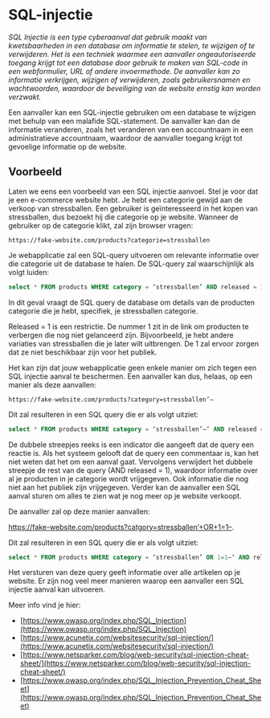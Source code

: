 # SQL-injectie

*SQL Injectie is een type cyberaanval dat gebruik maakt van kwetsbaarheden in een database om informatie te stelen, te wijzigen of te verwijderen. Het is een techniek waarmee een aanvaller ongeautoriseerde toegang krijgt tot een database door gebruik te maken van SQL-code in een webformulier, URL of andere invoermethode. De aanvaller kan zo informatie verkrijgen, wijzigen of verwijderen, zoals gebruikersnamen en wachtwoorden, waardoor de beveiliging van de website ernstig kan worden verzwakt.*

Een aanvaller kan een SQL-injectie gebruiken om een database te wijzigen met behulp van een malafide SQL-statement. De aanvaller kan dan de informatie veranderen, zoals het veranderen van een accountnaam in een administratieve accountnaam, waardoor de aanvaller toegang krijgt tot gevoelige informatie op de website.

## Voorbeeld

Laten we eens een voorbeeld van een SQL injectie aanvoel. Stel je voor dat je een e-commerce website hebt. Je hebt een categorie gewijd aan de verkoop van stressballen. Een gebruiker is geïnteresseerd in het kopen van stressballen, dus bezoekt hij die categorie op je website. Wanneer de gebruiker op de categorie klikt, zal zijn browser vragen:

`https://fake-website.com/products?categorie=stressballen`

Je webapplicatie zal een SQL-query uitvoeren om relevante informatie over die categorie uit de database te halen. De SQL-query zal waarschijnlijk als volgt luiden:

```sql
select * FROM products WHERE category = ‘stressballen’ AND released = 1
```

In dit geval vraagt de SQL query de database om details van de producten categorie die je hebt, specifiek, je stressballen categorie.

Released = 1 is een restrictie. De nummer 1 zit in de link om producten te verbergen die nog niet gelanceerd zijn. Bijvoorbeeld, je hebt andere variaties van stressballen die je later wilt uitbrengen. De 1 zal ervoor zorgen dat ze niet beschikbaar zijn voor het publiek. 

Het kan zijn dat jouw webapplicatie geen enkele manier om zich tegen een SQL injectie aanval te beschermen. Een aanvaller kan dus, helaas, op een manier als deze aanvallen:

`https://fake-website.com/products?category=stressballen’–`

Dit zal resulteren in een SQL query die er als volgt uitziet: 

```sql
select * FROM products WHERE category = ‘stressballen’–‘ AND released = 1
```

De dubbele streepjes reeks is een indicator die aangeeft dat de query een reactie is. Als het systeem gelooft dat de query een commentaar is, kan het niet weten dat het om een aanval gaat. Vervolgens verwijdert het dubbele streepje de rest van de query (AND released = 1), waardoor informatie over al je producten in je categorie wordt vrijgegeven. Ook informatie die nog niet aan het publiek zijn vrijgegeven. Verder kan de aanvaller een SQL aanval sturen om alles te zien wat je nog meer op je website verkoopt. 

De aanvaller zal op deze manier aanvallen:

https://fake-website.com/products?catgory=stressballen’+OR+1=1–.

Dit zal resulteren in een SQL query die er als volgt uitziet: 

```sql
select * FROM products WHERE category = ‘stressballen’ OR 1=1–‘ AND released = 1
```

Het versturen van deze query geeft informatie over alle artikelen op je website. Er zijn nog veel meer manieren waarop een aanvaller een SQL injectie aanval kan uitvoeren.

Meer info vind je hier:
- [https://www.owasp.org/index.php/SQL_Injection](https://www.owasp.org/index.php/SQL_Injection)
- [https://www.acunetix.com/websitesecurity/sql-injection/](https://www.acunetix.com/websitesecurity/sql-injection/)
- [https://www.netsparker.com/blog/web-security/sql-injection-cheat-sheet/](https://www.netsparker.com/blog/web-security/sql-injection-cheat-sheet/)
- [https://www.owasp.org/index.php/SQL_Injection_Prevention_Cheat_Sheet](https://www.owasp.org/index.php/SQL_Injection_Prevention_Cheat_Sheet)
